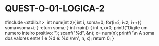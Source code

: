 # QUEST-O-01-LOGICA-2
#include <stdlib.h> 
int num(int z){
int i, soma=0;
for(i=2; i<z; i++){
soma=soma+i;
}
return soma;
}
int main()
{
int n,x=0;
printf("Digite um numero inteiro positivo: ");
scanf("%d", &n);
x= num(n);
printf("\n A soma dos valores entre 1 e %d é: %d \n\n", n, x);
return 0;
}
